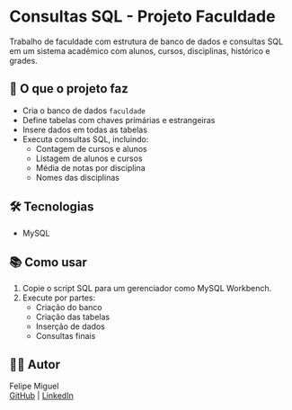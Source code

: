 # Consultas SQL - Projeto Faculdade

Trabalho de faculdade com estrutura de banco de dados e consultas SQL em um sistema acadêmico com alunos, cursos, disciplinas, histórico e grades.

## 🔧 O que o projeto faz

- Cria o banco de dados `faculdade`
- Define tabelas com chaves primárias e estrangeiras
- Insere dados em todas as tabelas
- Executa consultas SQL, incluindo:
  - Contagem de cursos e alunos
  - Listagem de alunos e cursos
  - Média de notas por disciplina
  - Nomes das disciplinas

## 🛠️ Tecnologias

- MySQL

## 📚 Como usar

1. Copie o script SQL para um gerenciador como MySQL Workbench.
2. Execute por partes:
   - Criação do banco
   - Criação das tabelas
   - Inserção de dados
   - Consultas finais

## 👨‍💻 Autor

Felipe Miguel  
[GitHub](https://github.com/fpmiguels) | [LinkedIn](https://www.linkedin.com/in/felipemiguel99/)
